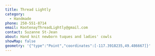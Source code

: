 ```yaml
---
title: Thread Lightly
category:
  - Handmade
phone: 250-551-8714
email: KootenayThreadLightly@gmail.com
contact: Suzanne St-Jean
about: Hand knit newborn tuques and ladies' cowls
showMap: false
geometry: '{"type":"Point","coordinates":[-117.3918235,49.486667]}'
---
```

